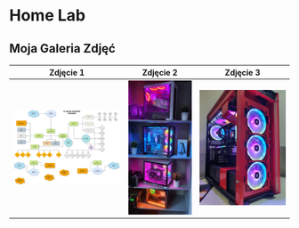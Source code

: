 # Home Lab
## Moja Galeria Zdjęć

| Zdjęcie 1 | Zdjęcie 2 | Zdjęcie 3 |
|:---------:|:---------:|:---------:|
| ![Opis 1](diagram_network.png) | ![Opis 2](20220527_201621.jpg) | ![Opis 3](20211122_132733.jpg) |
